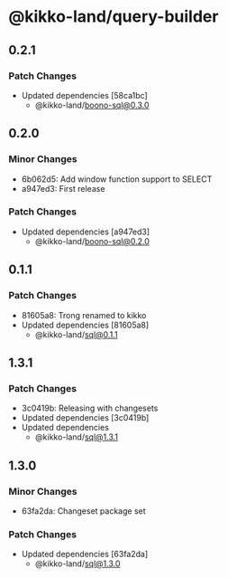 # @kikko-land/query-builder

## 0.2.1

### Patch Changes

- Updated dependencies [58ca1bc]
  - @kikko-land/boono-sql@0.3.0

## 0.2.0

### Minor Changes

- 6b062d5: Add window function support to SELECT
- a947ed3: First release

### Patch Changes

- Updated dependencies [a947ed3]
  - @kikko-land/boono-sql@0.2.0

## 0.1.1

### Patch Changes

- 81605a8: Trong renamed to kikko
- Updated dependencies [81605a8]
  - @kikko-land/sql@0.1.1

## 1.3.1

### Patch Changes

- 3c0419b: Releasing with changesets
- Updated dependencies [3c0419b]
- Updated dependencies
  - @kikko-land/sql@1.3.1

## 1.3.0

### Minor Changes

- 63fa2da: Changeset package set

### Patch Changes

- Updated dependencies [63fa2da]
  - @kikko-land/sql@1.3.0
